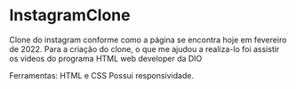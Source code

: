 # InstagramClone
Clone do instagram conforme como a página se encontra hoje em fevereiro de 2022. Para a criação do clone, o que me ajudou a realiza-lo foi assistir os videos do programa HTML web developer da DIO

Ferramentas: HTML e CSS
Possui responsividade.
